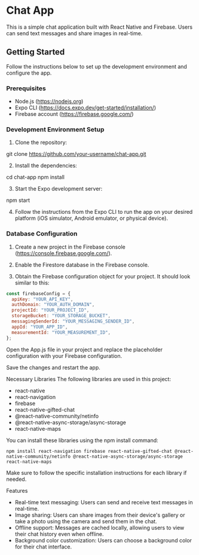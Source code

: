 # Chat App

This is a simple chat application built with React Native and Firebase. Users can send text messages and share images in real-time.

## Getting Started

Follow the instructions below to set up the development environment and configure the app.

### Prerequisites

- Node.js (https://nodejs.org)
- Expo CLI (https://docs.expo.dev/get-started/installation/)
- Firebase account (https://firebase.google.com/)

### Development Environment Setup

1. Clone the repository:

git clone https://github.com/your-username/chat-app.git


2. Install the dependencies:

cd chat-app
npm install


3. Start the Expo development server:

npm start


4. Follow the instructions from the Expo CLI to run the app on your desired platform (iOS simulator, Android emulator, or physical device).

### Database Configuration

1. Create a new project in the Firebase console (https://console.firebase.google.com/).

2. Enable the Firestore database in the Firebase console.

3. Obtain the Firebase configuration object for your project. It should look similar to this:

```javascript
const firebaseConfig = {
  apiKey: "YOUR_API_KEY",
  authDomain: "YOUR_AUTH_DOMAIN",
  projectId: "YOUR_PROJECT_ID",
  storageBucket: "YOUR_STORAGE_BUCKET",
  messagingSenderId: "YOUR_MESSAGING_SENDER_ID",
  appId: "YOUR_APP_ID",
  measurementId: "YOUR_MEASUREMENT_ID",
};

```

Open the App.js file in your project and replace the placeholder configuration with your Firebase configuration.

Save the changes and restart the app.

Necessary Libraries
The following libraries are used in this project:

- react-native
- react-navigation
- firebase
- react-native-gifted-chat
- @react-native-community/netinfo
- @react-native-async-storage/async-storage
- react-native-maps

You can install these libraries using the npm install command:
```
npm install react-navigation firebase react-native-gifted-chat @react-native-community/netinfo @react-native-async-storage/async-storage react-native-maps
```

Make sure to follow the specific installation instructions for each library if needed.

Features
- Real-time text messaging: Users can send and receive text messages in real-time.
- Image sharing: Users can share images from their device's gallery or take a photo using the camera and send them in the chat.
- Offline support: Messages are cached locally, allowing users to view their chat history even when offline.
- Background color customization: Users can choose a background color for their chat interface.
